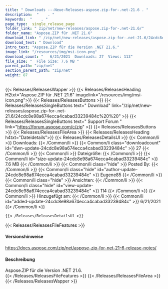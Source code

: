 ```yaml
---
title: " Downloads ---Neue-Releases-aspose.zip-for-.net-21.6 . "
description:  "    . " 
keywords:  "    . " 
page_type:  single_release_page
folder_link: " zip/net/new-releases/aspose.zip-for-.net-21.6/"
folder_name: "Aspose.ZIP für .NET 21.6"
download_link: " /zip/net/new-releases/aspose.zip-for-.net-21.6/24cdc8e98a674ecca4cabad33239484c"
download_text: " Download"
Intro_text: "Aspose.ZIP für die Version .NET 21.6."
image_link: "/resources/img/msi-icon.png"
download_count: "   6/21/2021  Downloads: 27  Views: 113"
file_size: "  File Size: 7.6 MB "
parent_path: "zip/net"
section_parent_path: "zip/net"
weight: 87
---
```


{{< Releases/ReleasesWapper >}}
  {{< Releases/ReleasesHeading H2txt="Aspose.ZIP für .NET 21.6" imagelink="/resources/img/msi-icon.png">}}
  {{< Releases/ReleasesButtons >}}
    {{< Releases/ReleasesSingleButtons text=" Download" link="/zip/net/new-releases/aspose.zip-for-.net-21.6/24cdc8e98a674ecca4cabad33239484c%20%20" >}}
    {{< Releases/ReleasesSingleButtons text=" Support Forum " link="https://forum.aspose.com/c/zip" >}}
  {{< Releases/ReleasesButtons >}}
  {{< Releases/ReleasesFileArea >}}
    {{< Releases/ReleasesHeading h4txt="Dateidetails">}}
    {{< Releases/ReleasesDetailsUl >}}
            {{< Common/li >}} Downloads: {{< /Common/li >}}
      {{< Common/li class="downloadcount" id="dwn-update-24cdc8e98a674ecca4cabad33239484c" >}} 27 {{< /Common/li >}}
      {{< Common/li >}} Dateigröße: {{< /Common/li >}}
      {{< Common/li id="size-update-24cdc8e98a674ecca4cabad33239484c" >}} 7.6 MB {{< /Common/li >}} 
      {{< Common/li  class="hide" >}} Posted By: {{< /Common/li >}} 
      {{< Common/li class="hide" id="author-update-24cdc8e98a674ecca4cabad33239484c" >}} Eugene85 {{< /Common/li >}}
      {{< Common/li class="hide" >}} Ansichten: {{< /Common/li >}}
      {{< Common/li class="hide" id="view-update-24cdc8e98a674ecca4cabad33239484c" >}} 114 {{< /Common/li >}}
      {{< Common/li >}} Hinzugefügt am: {{< /Common/li >}}
      {{< Common/li id="added-update-24cdc8e98a674ecca4cabad33239484c" >}} 6/21/2021 {{< /Common/li >}} 

    {{< /Releases/ReleasesDetailsUl >}}

  {{< Releases/ReleasesFileFeatures >}}
      <h4>Versionshinweise</h4><div> <a href="https://docs.aspose.com/zip/net/aspose-zip-for-net-21-6-release-notes/">https://docs.aspose.com/zip/net/aspose-zip-for-net-21-6-release-notes/</a></div><h4> Beschreibung</h4><div class="HTMLDescription"> Aspose.ZIP für die Version .NET 21.6.</div>
  {{< /Releases/ReleasesFileFeatures >}}
 {{< /Releases/ReleasesFileArea >}}
{{< /Releases/ReleasesWapper >}}



